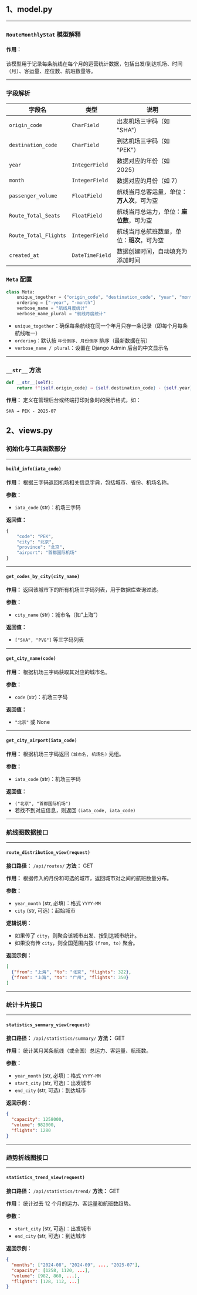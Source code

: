 ## 1、model.py

------

###  `RouteMonthlyStat` 模型解释

#### 作用：

该模型用于记录每条航线在每个月的运营统计数据，包括出发/到达机场、时间（月）、客运量、座位数、航班数量等。

------

### 字段解析

| 字段名                | 类型            | 说明                                       |
| --------------------- | --------------- | ------------------------------------------ |
| `origin_code`         | `CharField`     | 出发机场三字码（如 "SHA"）                 |
| `destination_code`    | `CharField`     | 到达机场三字码（如 "PEK"）                 |
| `year`                | `IntegerField`  | 数据对应的年份（如 2025）                  |
| `month`               | `IntegerField`  | 数据对应的月份（如 7）                     |
| `passenger_volume`    | `FloatField`    | 航线当月总客运量，单位：**万人次**，可为空 |
| `Route_Total_Seats`   | `FloatField`    | 航线当月总运力，单位：**座位数**，可为空   |
| `Route_Total_Flights` | `IntegerField`  | 航线当月总航班数量，单位：**班次**，可为空 |
| `created_at`          | `DateTimeField` | 数据创建时间，自动填充为添加时间           |

###  `Meta` 配置

```python
class Meta:
    unique_together = ("origin_code", "destination_code", "year", "month")
    ordering = ["-year", "-month"]
    verbose_name = "航线月度统计"
    verbose_name_plural = "航线月度统计"
```

- `unique_together`：确保每条航线在同一个年月只存一条记录（即每个月每条航线唯一）
- `ordering`：默认按 `年份倒序`、`月份倒序` 排序（最新数据在前）
- `verbose_name / plural`：设置在 Django Admin 后台的中文显示名

------

###  `__str__` 方法

```python
def __str__(self):
    return f"{self.origin_code} → {self.destination_code} - {self.year}-{self.month:02d}"
```

**作用：**
 定义在管理后台或终端打印对象时的展示格式，如：

```
SHA → PEK - 2025-07
```



## 2、views.py


### 初始化与工具函数部分

------

#### `build_info(iata_code)`

**作用：**
 根据三字码返回机场相关信息字典，包括城市、省份、机场名称。

**参数：**

- `iata_code` (str)：机场三字码

**返回值：**

```python
{
    "code": "PEK",
    "city": "北京",
    "province": "北京",
    "airport": "首都国际机场"
}
```

------

#### `get_codes_by_city(city_name)`

**作用：**
 返回该城市下的所有机场三字码列表，用于数据库查询过滤。

**参数：**

- `city_name` (str)：城市名（如“上海”）

**返回值：**

- `["SHA", "PVG"]` 等三字码列表

------

#### `get_city_name(code)`

**作用：**
 根据机场三字码获取其对应的城市名。

**参数：**

- `code` (str)：机场三字码

**返回值：**

- `"北京"` 或 None

------

#### `get_city_airport(iata_code)`

**作用：**
 根据机场三字码返回 `(城市名, 机场名)` 元组。

**参数：**

- `iata_code` (str)：机场三字码

**返回值：**

- `("北京", "首都国际机场")`
- 若找不到对应信息，则返回 `(iata_code, iata_code)`

------

### 航线图数据接口

------

#### `route_distribution_view(request)`

**接口路径：** `/api/routes/`
 **方法：** GET

**作用：**
 根据传入的月份和可选的城市，返回城市对之间的航班数量分布。

**参数：**

- `year_month` (str, 必填)：格式 `YYYY-MM`
- `city` (str, 可选)：起始城市

**逻辑说明：**

- 如果传了 `city`，则聚合该城市出发、按到达城市统计。
- 如果没有传 `city`，则全国范围内按 `(from, to)` 聚合。

**返回示例：**

```json
[
  {"from": "上海", "to": "北京", "flights": 322},
  {"from": "上海", "to": "广州", "flights": 350}
]
```

------

### 统计卡片接口

------

#### `statistics_summary_view(request)`

**接口路径：** `/api/statistics/summary/`
 **方法：** GET

**作用：**
 统计某月某条航线（或全国）总运力、客运量、航班数。

**参数：**

- `year_month` (str, 必填)：格式 `YYYY-MM`
- `start_city` (str, 可选)：出发城市
- `end_city` (str, 可选)：到达城市

**返回示例：**

```json
{
  "capacity": 1258000,
  "volume": 982000,
  "flights": 1280
}
```

------

### 趋势折线图接口

------

#### `statistics_trend_view(request)`

**接口路径：** `/api/statistics/trend/`
 **方法：** GET

**作用：**
 统计过去 12 个月的运力、客运量和航班数趋势。

**参数：**

- `start_city` (str, 可选)：出发城市
- `end_city` (str, 可选)：到达城市

**返回示例：**

```json
{
  "months": ["2024-08", "2024-09", ..., "2025-07"],
  "capacity": [1258, 1120, ...],
  "volume": [982, 860, ...],
  "flights": [128, 112, ...]
}
```

